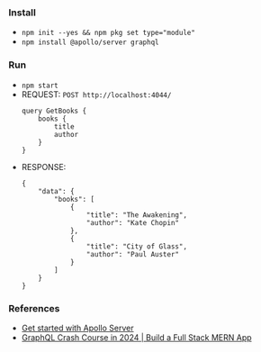 
### Install 
- `npm init --yes && npm pkg set type="module"`
- `npm install @apollo/server graphql`

### Run
- `npm start`
- REQUEST: `POST http://localhost:4044/`
    ```
    query GetBooks {
        books {
            title
            author
        }
    }
    ```
- RESPONSE:
    ```
    {
        "data": {
            "books": [
                {
                    "title": "The Awakening",
                    "author": "Kate Chopin"
                },
                {
                    "title": "City of Glass",
                    "author": "Paul Auster"
                }
            ]
        }
    }
    ```


### References 
- [Get started with Apollo Server](https://www.apollographql.com/docs/apollo-server/getting-started)
- [GraphQL Crash Course in 2024 | Build a Full Stack MERN App](https://www.youtube.com/watch?v=Vr-QHtbmd38)
